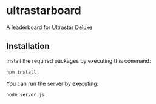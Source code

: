 # ultrastarboard

A leaderboard for Ultrastar Deluxe

## Installation

Install the required packages by executing this command:

```bash
npm install
```

You can run the server by executing:

```bash
node server.js
```
